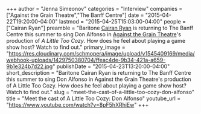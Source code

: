 +++
author = "Jenna Simeonov"
categories = "Interview"
companies = ["Against the Grain Theatre","The Banff Centre"]
date = "2015-04-22T19:20:00-04:00"
lastmod = "2015-04-25T15:03:00-04:00"
people = ["Cairan Ryan"]
preamble = "Baritone [Cairan Ryan](http://www.cairanryan.com/) is returning to The Banff Centre this summer to sing Don Alfonso in [Against the Grain Theatre](http://againstthegraintheatre.com/)'s production of *A Little Too Cozy*. How does he feel about playing a game show host? Watch to find out."
primary_image = "https://res.cloudinary.com/schmopera/image/upload/v1545409169/media/webhook-uploads/1429750380704/ffeac4de-9b34-421a-a659-9b1e324b7d22.jpg"
publishDate = "2015-04-23T13:20:00-04:00"
short_description = "Baritone Cairan Ryan is returning to The Banff Centre this summer to sing Don Alfonso in Against the Grain Theatre&#039;s production of A Little Too Cozy. How does he feel about playing a game show host? Watch to find out."
slug = "meet-the-cast-of-a-little-too-cozy-don-alfonso"
title = "Meet the cast of A Little Too Cozy: Don Alfonso"
youtube_url = "https://www.youtube.com/watch?v=8pF5hXRhiEw"
+++


